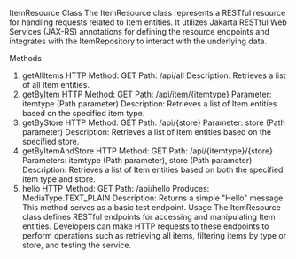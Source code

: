 ItemResource Class
The ItemResource class represents a RESTful resource for handling requests related to Item entities. It utilizes Jakarta RESTful Web Services (JAX-RS) annotations for defining the resource endpoints and integrates with the ItemRepository to interact with the underlying data.

Methods
1. getAllItems
HTTP Method: GET
Path: /api/all
Description: Retrieves a list of all Item entities.
2. getByItem
HTTP Method: GET
Path: /api/item/{itemtype}
Parameter: itemtype (Path parameter)
Description: Retrieves a list of Item entities based on the specified item type.
3. getByStore
HTTP Method: GET
Path: /api/{store}
Parameter: store (Path parameter)
Description: Retrieves a list of Item entities based on the specified store.
4. getByItemAndStore
HTTP Method: GET
Path: /api/{itemtype}/{store}
Parameters: itemtype (Path parameter), store (Path parameter)
Description: Retrieves a list of Item entities based on both the specified item type and store.
5. hello
HTTP Method: GET
Path: /api/hello
Produces: MediaType.TEXT_PLAIN
Description: Returns a simple "Hello" message. This method serves as a basic test endpoint.
Usage
The ItemResource class defines RESTful endpoints for accessing and manipulating Item entities. Developers can make HTTP requests to these endpoints to perform operations such as retrieving all items, filtering items by type or store, and testing the service.

